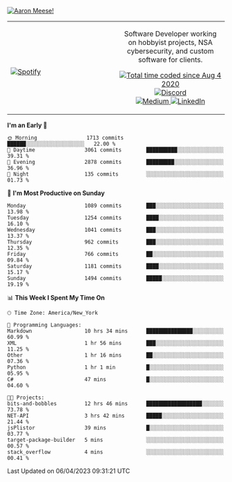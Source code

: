 [![Aaron Meese!](https://user-images.githubusercontent.com/17814535/88975338-a2aabf00-d27f-11ea-963f-8a19608716b4.png)](https://github.com/ajmeese7/readme-ascii "README ASCII")

<!-- Modified from project here: https://github.com/novatorem/novatorem -->
<table width="100%">
  <tr>
  <td width="50%">

&nbsp; <br> [![Spotify](https://ajmeese7.vercel.app/api/spotify)](https://open.spotify.com/user/ajmeese)

  </td>
  <td width="50%">
    <p align="center">
    Software Developer working on hobbyist projects, NSA cybersecurity, and custom software for clients.
    </p>
    <p align="center">
      <a href="https://wakatime.com/@f726891d-3b02-46cd-9b60-e8c59f9e2b14">
        <img src="https://wakatime.com/badge/user/f726891d-3b02-46cd-9b60-e8c59f9e2b14.svg" alt="Total time coded since Aug 4 2020" title="WakaTime" />
      </a>
      <a href="http://link.aaronmeese.com/discord">
        <img src="https://img.shields.io/badge/discord-ajmeese7%234835-369?style=flat-square&logo=discord&logoColor=white&color=purple" alt="Discord" title="Discord">
      </a>
      <br />
      <a href="https://link.aaronmeese.com/medium">
        <img src="https://img.shields.io/badge/medium-ajmeese7-1DB954?style=flat-square&logo=medium&logoColor=white" alt="Medium" title="Medium">
      </a>
      <a href="https://link.aaronmeese.com/linkedin">
        <img src="https://img.shields.io/badge/linkedIn-aaronmeese-1DB954?style=flat-square&logo=linkedin&logoColor=white&color=blue" alt="LinkedIn" title="LinkedIn">
      </a>
    </p>
  </td>

</table>

[//]: <> (The `&nbsp;` is to have Aphelion take up more space)

<!--START_SECTION:waka-->
**I'm an Early 🐤** 

```text
🌞 Morning                1713 commits        ██████░░░░░░░░░░░░░░░░░░░   22.00 % 
🌆 Daytime                3061 commits        ██████████░░░░░░░░░░░░░░░   39.31 % 
🌃 Evening                2878 commits        █████████░░░░░░░░░░░░░░░░   36.96 % 
🌙 Night                  135 commits         ░░░░░░░░░░░░░░░░░░░░░░░░░   01.73 % 
```
📅 **I'm Most Productive on Sunday** 

```text
Monday                   1089 commits        ███░░░░░░░░░░░░░░░░░░░░░░   13.98 % 
Tuesday                  1254 commits        ████░░░░░░░░░░░░░░░░░░░░░   16.10 % 
Wednesday                1041 commits        ███░░░░░░░░░░░░░░░░░░░░░░   13.37 % 
Thursday                 962 commits         ███░░░░░░░░░░░░░░░░░░░░░░   12.35 % 
Friday                   766 commits         ██░░░░░░░░░░░░░░░░░░░░░░░   09.84 % 
Saturday                 1181 commits        ████░░░░░░░░░░░░░░░░░░░░░   15.17 % 
Sunday                   1494 commits        █████░░░░░░░░░░░░░░░░░░░░   19.19 % 
```


📊 **This Week I Spent My Time On** 

```text
🕑︎ Time Zone: America/New_York

💬 Programming Languages: 
Markdown                 10 hrs 34 mins      ███████████████░░░░░░░░░░   60.99 % 
XML                      1 hr 56 mins        ███░░░░░░░░░░░░░░░░░░░░░░   11.25 % 
Other                    1 hr 16 mins        ██░░░░░░░░░░░░░░░░░░░░░░░   07.36 % 
Python                   1 hr 1 min          █░░░░░░░░░░░░░░░░░░░░░░░░   05.95 % 
C#                       47 mins             █░░░░░░░░░░░░░░░░░░░░░░░░   04.60 % 

🐱‍💻 Projects: 
bits-and-bobbles         12 hrs 46 mins      ██████████████████░░░░░░░   73.78 % 
NET-API                  3 hrs 42 mins       █████░░░░░░░░░░░░░░░░░░░░   21.44 % 
jsPlistor                39 mins             █░░░░░░░░░░░░░░░░░░░░░░░░   03.77 % 
target-package-builder   5 mins              ░░░░░░░░░░░░░░░░░░░░░░░░░   00.57 % 
stack_overflow           4 mins              ░░░░░░░░░░░░░░░░░░░░░░░░░   00.41 % 
```


 Last Updated on 06/04/2023 09:31:21 UTC
<!--END_SECTION:waka-->
